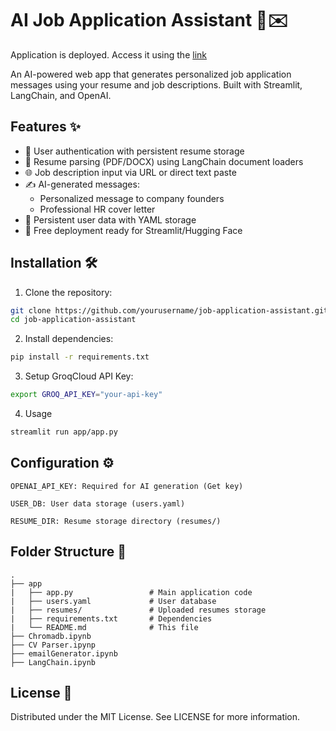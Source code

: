 # AI Job Application Assistant 🤖✉️

Application is deployed. Access it using the [link](https://predator4hack-cold-email-genai-appapp-jd2g7b.streamlit.app/)

An AI-powered web app that generates personalized job application messages using your resume and job descriptions. Built with Streamlit, LangChain, and OpenAI.

## Features ✨

-   🔐 User authentication with persistent resume storage
-   📄 Resume parsing (PDF/DOCX) using LangChain document loaders
-   🌐 Job description input via URL or direct text paste
-   ✍️ AI-generated messages:
    -   Personalized message to company founders
    -   Professional HR cover letter
-   💾 Persistent user data with YAML storage
-   🚀 Free deployment ready for Streamlit/Hugging Face

## Installation 🛠️

1. Clone the repository:

```bash
git clone https://github.com/yourusername/job-application-assistant.git
cd job-application-assistant
```

2. Install dependencies:

```bash
pip install -r requirements.txt
```

3. Setup GroqCloud API Key:

```bash
export GROQ_API_KEY="your-api-key"
```

4. Usage

```bash
streamlit run app/app.py
```

## Configuration ⚙️

```
OPENAI_API_KEY: Required for AI generation (Get key)

USER_DB: User data storage (users.yaml)

RESUME_DIR: Resume storage directory (resumes/)
```

## Folder Structure 📁

```
.
├── app
|   ├── app.py                 # Main application code
|   ├── users.yaml             # User database
|   ├── resumes/               # Uploaded resumes storage
|   ├── requirements.txt       # Dependencies
|   └── README.md              # This file
├── Chromadb.ipynb
├── CV Parser.ipynp
├── emailGenerator.ipynb
├── LangChain.ipynb
```

## License 📄

Distributed under the MIT License. See LICENSE for more information.
